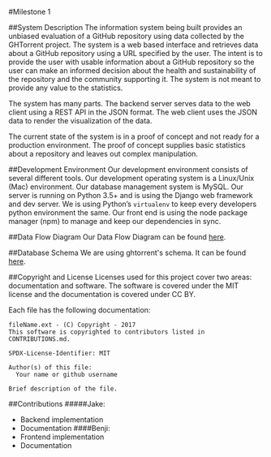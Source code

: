 #Milestone 1    

##System Description
The information system being built provides an unbiased evaluation of a GitHub repository using data collected by the GHTorrent project.  The system is a web based interface and retrieves data about a GitHub repository using a URL specified by the user.  The intent is to provide the user with usable information about a GitHub repository so the user can make an informed decision about the health and sustainability of the repository and the community supporting it.  The system is not meant to provide any value to the statistics.  

The system has many parts.  The backend server serves data to the web client using a REST API in the JSON format.  The web client uses the JSON data to render the visualization of the data.  

The current state of the system is in a proof of concept and not ready for a production environment.  The proof of concept supplies basic statistics about a repository and leaves out complex manipulation.  

##Development Environment
Our development environment consists of several different tools. Our development operating system is a Linux/Unix (Mac) environment. Our database management system is MySQL. Our server is running on Python 3.5+ and is using the Django web framework and dev server. We is using Python’s `virtualenv` to keep every developers python environment the same. Our front end is using the node package manager (npm) to manage and keep our dependencies in sync.


##Data Flow Diagram
Our Data Flow Diagram can be found [here](https://github.com/jakeharding/repo-health/blob/master/docs/Data%20Flow%20Diagram.pdf).

##Database Schema
We are using ghtorrent's schema. It can be found [here](http://ghtorrent.org/files/schema.pdf).

##Copyright and License
Licenses used for this project cover two areas: documentation and software.  The software is covered under the MIT license and the documentation is covered under CC BY.

Each file has the following documentation: 

```
fileName.ext - (C) Copyright - 2017
This software is copyrighted to contributors listed in CONTRIBUTIONS.md.

SPDX-License-Identifier: MIT

Author(s) of this file:
  Your name or github username

Brief description of the file.
```

##Contributions
#####Jake:
- Backend implementation
- Documentation
####Benji:
- Frontend  implementation
- Documentation
